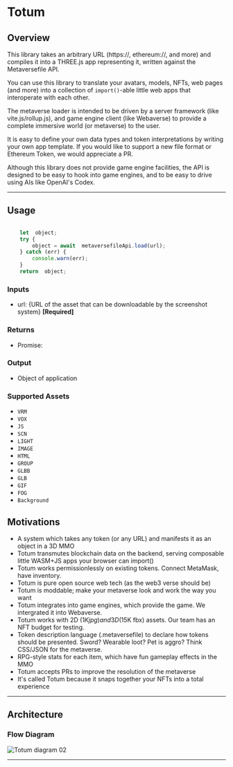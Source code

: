 # Totum

## Overview

This library takes an arbitrary URL (https://, ethereum://, and more) and compiles it into a THREE.js app representing it, written against the Metaversefile API. 

You can use this library to translate your avatars, models, NFTs, web pages (and more) into a collection of `import()`-able little web apps that interoperate with each other.

The metaverse loader is intended to be driven by a server framework (like vite.js/rollup.js), and game engine client (like Webaverse) to provide a complete immersive world (or metaverse) to the user.

It is easy to define your own data types and token interpretations by writing your own app template. If you would like to support a new file format or Ethereum Token, we would appreciate a PR.

Although this library does not provide game engine facilities, the API is designed to be easy to hook into game engines, and to be easy to drive using AIs like OpenAI's Codex.

---

## Usage

```js

	let  object;
	try {
		object = await  metaversefileApi.load(url);
	} catch (err) {
		console.warn(err);
	}
	return  object;

```

### Inputs 
* url: {URL of the asset that can be downloadable by the screenshot system} **[Required]**

### Returns 
* Promise: 

### Output
* Object of application

### Supported Assets 
* `VRM`
* `VOX`
* `JS`
* `SCN`
* `LIGHT`
* `IMAGE`
* `HTML`
* `GROUP`
* `GLBB`
* `GLB`
* `GIF`
* `FOG`
* `Background`

## Motivations

- A system which takes any token (or any URL) and manifests it as an object in a 3D MMO
- Totum transmutes blockchain data on the backend, serving composable little WASM+JS apps your browser can import()
- Totum works permissionlessly on existing tokens. Connect MetaMask, have inventory.
- Totum is pure open source web tech (as the web3 verse should be)
- Totum is moddable; make your metaverse look and work the way you want
- Totum integrates into game engines, which provide the game. We intergrated it into Webaverse.
- Totum works with 2D ($1K jpg) and 3D ($15K fbx) assets. Our team has an NFT budget for testing.
- Token description language (.metaversefile) to declare how tokens should be presented. Sword? Wearable loot? Pet is aggro? Think CSS/JSON for the metaverse.
- RPG-style stats for each item, which have fun gameplay effects in the MMO
- Totum accepts PRs to improve the resolution of the metaverse
- It's called Totum because it snaps together your NFTs into a total experience

---
## Architecture

### Flow Diagram

![Totum diagram 02](https://user-images.githubusercontent.com/51108458/144339720-354aa56d-aa61-4e96-b49c-bf9e652d1f48.png)



---
